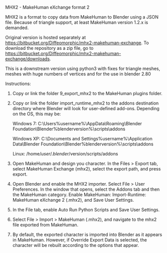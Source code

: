 MHX2 - MakeHuman eXchange format 2

MHX2 is a format to copy data from MakeHuman to Blender using a JSON file. Because of triangle support, at least MakeHuman version 1.2.x is demanded.

Original version is hosted separately at https://bitbucket.org/Diffeomorphic/mhx2-makehuman-exchange. To download the repository as a zip file, go to https://bitbucket.org/Diffeomorphic/mhx2-makehuman-exchange/downloads.

This is a downstream version using python3 with fixes for triangle meshes, meshes with huge numbers of vertices and for the use in blender 2.80

Instructions:

1. Copy or link the folder 9_export_mhx2 to the MakeHuman plugins folder.


2. Copy or link the folder import_runtime_mhx2 to the addons destination directory where Blender will look for user-defined add-ons. Depending on the OS, this may be:

    Windows 7: C:\Users\%username%\AppData\Roaming\Blender Foundation\Blender\%blenderversion%\scripts\addons

    Windows XP: C:\Documents and Settings\%username%\Application Data\Blender Foundation\Blender\%blenderversion%\scripts\addons

    Linux: /home/$user/.blender/$version/scripts/addons


3. Open MakeHuman and design you character. In the Files > Export tab, select MakeHuman Exchange (mhx2), select the export path, and press export.

4. Open Blender and enable the MHX2 importer. Select File > User Preferences. In the window that opens, select the Addons tab and then the MakeHuman category. Enable MakeHuman: Import-Runtime: MakeHuman eXchange 2 (.mhx2), and Save User Settings.

5. In the File tab, enable Auto Run Python Scripts and Save User Settings.

6. Select File > Import > MakeHuman (.mhx2), and navigate to the mhx2 file exported from MakeHuman.

7. By default, the exported character is imported into Blender as it appears in MakeHuman. However, if Override Export Data is selected, the character will be rebuilt according to the options that appear.
